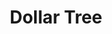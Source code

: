 ---
title: "Dollar Tree"
url: /colorado-springs/dollar-tree-south-academy-boulevard/
shop: variety store
---
